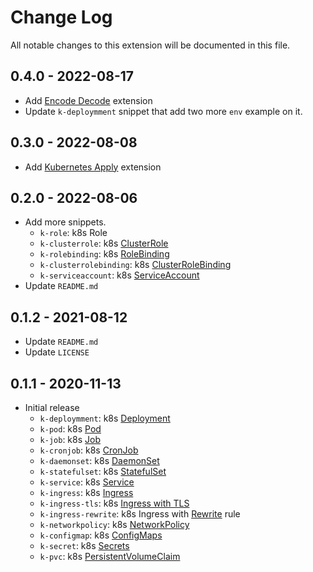 # Change Log

All notable changes to this extension will be documented in this file.

## 0.4.0 - 2022-08-17

* Add [Encode Decode](https://marketplace.visualstudio.com/items?itemName=mitchdenny.ecdc) extension
* Update `k-deploymment` snippet that add two more `env` example on it.

## 0.3.0 - 2022-08-08

* Add [Kubernetes Apply](https://marketplace.visualstudio.com/items?itemName=ShaiMendel.kubernetesapply) extension

## 0.2.0 - 2022-08-06

* Add more snippets.
  * `k-role`: k8s Role
  * `k-clusterrole`: k8s [ClusterRole](https://kubernetes.io/docs/reference/kubernetes-api/authorization-resources/cluster-role-v1/)
  * `k-rolebinding`: k8s [RoleBinding](https://kubernetes.io/docs/reference/kubernetes-api/authorization-resources/role-binding-v1/)
  * `k-clusterrolebinding`: k8s [ClusterRoleBinding](https://kubernetes.io/docs/reference/kubernetes-api/authorization-resources/cluster-role-binding-v1/)
  * `k-serviceaccount`: k8s [ServiceAccount](https://kubernetes.io/docs/reference/kubernetes-api/authentication-resources/service-account-v1/)
* Update `README.md`

## 0.1.2 - 2021-08-12

* Update `README.md`
* Update `LICENSE`

## 0.1.1 - 2020-11-13

* Initial release
  * `k-deploymment`: k8s [Deployment](https://kubernetes.io/docs/concepts/workloads/controllers/deployment/)
  * `k-pod`: k8s [Pod](https://kubernetes.io/docs/concepts/workloads/pods/)
  * `k-job`: k8s [Job](https://kubernetes.io/docs/concepts/workloads/controllers/job/)
  * `k-cronjob`: k8s [CronJob](https://kubernetes.io/docs/concepts/workloads/controllers/cron-jobs/)
  * `k-daemonset`: k8s [DaemonSet](https://kubernetes.io/docs/concepts/workloads/controllers/daemonset/)
  * `k-statefulset`: k8s [StatefulSet](https://kubernetes.io/docs/concepts/workloads/controllers/statefulset/)
  * `k-service`: k8s [Service](https://kubernetes.io/docs/concepts/services-networking/service/)
  * `k-ingress`: k8s [Ingress](https://kubernetes.io/docs/concepts/services-networking/ingress/)
  * `k-ingress-tls`: k8s [Ingress with TLS](https://kubernetes.io/docs/concepts/services-networking/ingress/#tls)
  * `k-ingress-rewrite`: k8s Ingress with [Rewrite](https://github.com/kubernetes/ingress-nginx/blob/master/docs/examples/rewrite/README.md) rule
  * `k-networkpolicy`: k8s [NetworkPolicy](https://kubernetes.io/docs/concepts/services-networking/network-policies/)
  * `k-configmap`: k8s [ConfigMaps](https://kubernetes.io/docs/concepts/configuration/configmap/)
  * `k-secret`: k8s [Secrets](https://kubernetes.io/docs/concepts/configuration/secret/)
  * `k-pvc`: k8s [PersistentVolumeClaim](https://kubernetes.io/docs/concepts/storage/persistent-volumes/)
